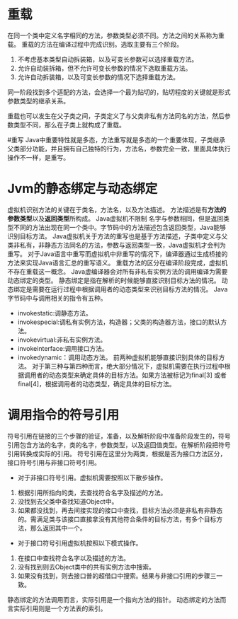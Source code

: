 # 重载
在同一个类中定义名字相同的方法，参数类型必须不同。方法之间的关系称为重载。
重载的方法在编译过程中完成识别。选取主要有三个阶段。
1. 不考虑基本类型自动拆装箱，以及可变长参数可以选择重载方法。
2. 允许自动装拆箱，但不允许可变长参数的情况下选取重载方法。
3. 允许自动拆装箱，以及可变长参数的情况下选择重载方法。

同一阶段找到多个适配的方法，会选择一个最为贴切的，贴切程度的关键就是形式参数类型的继承关系。

重载也可以发生在父子类之间，子类定义了与父类非私有方法同名的方法，然后参数类型不同，那么在子类上就构成了重载。

#重写
Java中重要特性就是多态，方法重写就是多态的一个重要体现，子类继承父类部分功能，并且拥有自己独特的行为，方法名，参数完全一致，里面具体执行操作不一样，是重写。
# Jvm的静态绑定与动态绑定
虚拟机识别方法的关键在于类名，方法名，以及方法描述。
方法描述是有**方法的参数类型**以及**返回类型**所构成。
Java虚拟机不限制 名字与参数相同，但是返回类型不同的方法出现在同一个类中。字节码中的方法描述包含返回类型，Java能够识别目标方法。
Java虚拟机关于方法的重写也是基于方法描述，子类中定义与父类非私有，非静态方法同名的方法，参数与返回类型一致，Java虚拟机才会判为重写。
对于Java语言中重写而虚拟机中非重写的情况下，编译器通过生成桥接的方法来实现Java语言汇总的重写语义。
重载方法的区分在编译阶段完成，虚拟机不存在重载这一概念。
Java虚编译器会对所有非私有实例方法的调用编译为需要动态绑定的类型。
静态绑定是指在解析的时候能够直接识别目标方法的情况。
动态绑定是需要在运行过程中根据调用者的动态类型来识别目标方法的情况。
Java字节码中与调用相关的指令有五种。
- invokestatic:调静态方法。
- invokespecial:调私有实例方法，构造器；父类的构造器方法，接口的默认方法。
- invokevirtual:非私有实例方法。
- invokeinterface:调用接口方法。
- invokedynamic：调用动态方法。
前两种虚拟机能够直接识别具体的目标方法。
对于第三种与第四种而言，绝大部分情况下，虚拟机需要在执行过程中根据调用者的动态类型来确定具体的目标方法。如果方法被标记为final[3] 或者final[4]，根据调用者的动态类型，确定具体的目标方法。
# 调用指令的符号引用
符号引用在链接的三个步骤的验证，准备，以及解析阶段中准备阶段发生的，符号引用包含方法的名字，类的名字，参数类型，以及返回值类型。在解析阶段把符号引用转换成实际的引用。
符号引用在这里分为两类，根据是否为接口方法区分，接口符号引用与非接口符号引用。
- 对于非接口符号引用。虚拟机需要按照以下散步操作。
1. 根据引用所指向的类，去查找符合名字及描述的方法。
2. 没找到去父类中查找知道Object中。
3. 如果都没找到，再去间接实现的接口中查找，目标方法必须是非私有非静态的。需满足类与该接口直接拿没有其他符合条件的目标方法，有多个目标方法，那么返回其中一个。
- 对于接口符号引用虚拟机按照以下模式操作。
1. 在接口中查找符合名字以及描述的方法。
2. 没有找到则去Object类中的共有实例方法中搜索。
3. 如果没有找到，则去接口普的超借口中搜索。结果与非接口引用的步骤三一致。

静态绑定的方法调用而言，实际引用是一个指向方法的指针。
动态绑定的方法而言实际引用则是一个方法表的索引。

